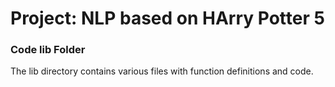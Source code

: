 # Project: NLP based on HArry Potter 5

### Code lib Folder

The lib directory contains various files with function definitions and code.

